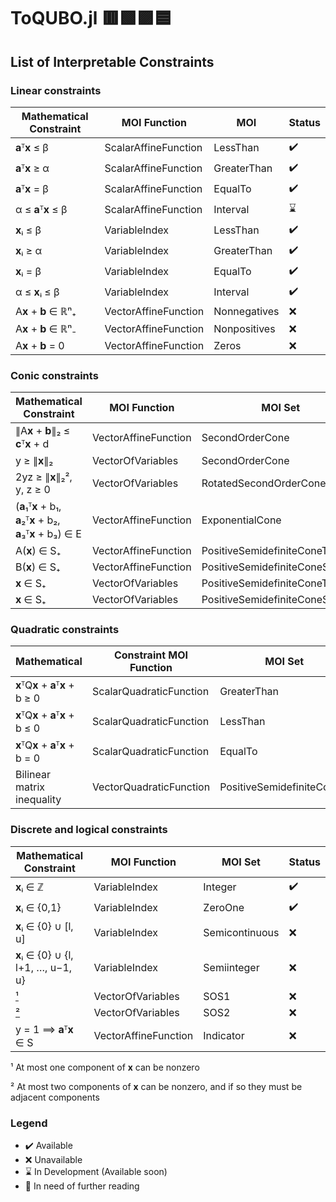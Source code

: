 # ToQUBO.jl 🟥🟩🟪🟦

## List of Interpretable Constraints

### Linear constraints
| Mathematical Constraint | MOI Function         | MOI          | Status |
| ----------------------- | -------------------- | ------------ | ------ |
| **a**ᵀ**x** ≤ β         | ScalarAffineFunction | LessThan     | ✔️      |
| **a**ᵀ**x** ≥ α         | ScalarAffineFunction | GreaterThan  | ✔️      |
| **a**ᵀ**x** = β         | ScalarAffineFunction | EqualTo      | ✔️      |
| α ≤ **a**ᵀ**x** ≤ β     | ScalarAffineFunction | Interval     | ⌛      |
| **x**ᵢ ≤ β              | VariableIndex        | LessThan     | ✔️      |
| **x**ᵢ ≥ α              | VariableIndex        | GreaterThan  | ✔️      |
| **x**ᵢ = β              | VariableIndex        | EqualTo      | ✔️      |
| α ≤ **x**ᵢ ≤ β          | VariableIndex        | Interval     | ✔️      |
| A**x** + **b** ∈ ℝⁿ₊    | VectorAffineFunction | Nonnegatives | ❌      |
| A**x** + **b** ∈ ℝⁿ₋    | VectorAffineFunction | Nonpositives | ❌      |
| A**x** + **b** = 0      | VectorAffineFunction | Zeros        | ❌      |

### Conic constraints
| Mathematical Constraint                                       | MOI Function         | MOI Set                          | Status |
| ------------------------------------------------------------- | -------------------- | -------------------------------- | ------ |
| ∥A**x** + **b**∥₂ ≤ **c**ᵀ**x** + d                           | VectorAffineFunction | SecondOrderCone                  | ❌      |
| y ≥ ∥**x**∥₂                                                  | VectorOfVariables    | SecondOrderCone                  | ❌      |
| 2yz ≥ ∥**x**∥₂², y, z ≥ 0                                     | VectorOfVariables    | RotatedSecondOrderCone           | ❌      |
| (**a**₁ᵀ**x** + b₁, **a**₂ᵀ**x** + b₂, **a**₃ᵀ**x** + b₃) ∈ E | VectorAffineFunction | ExponentialCone                  | ❌      |
| A(**x**) ∈ S₊                                                 | VectorAffineFunction | PositiveSemidefiniteConeTriangle | ❌      |
| B(**x**) ∈ S₊                                                 | VectorAffineFunction | PositiveSemidefiniteConeSquare   | ❌      |
| **x** ∈ S₊                                                    | VectorOfVariables    | PositiveSemidefiniteConeTriangle | ❌      |
| **x** ∈ S₊                                                    | VectorOfVariables    | PositiveSemidefiniteConeSquare   | ❌      |

### Quadratic constraints
| Mathematical                       | Constraint	MOI Function | MOI Set                     | Status |
| ---------------------------------- | ----------------------- | --------------------------- | ------ |
| **x**ᵀQ**x** + **a**ᵀ**x** + b ≥ 0 | ScalarQuadraticFunction | GreaterThan                 | ✔️      |
| **x**ᵀQ**x** + **a**ᵀ**x** + b ≤ 0 | ScalarQuadraticFunction | LessThan                    | ✔️      |
| **x**ᵀQ**x** + **a**ᵀ**x** + b = 0 | ScalarQuadraticFunction | EqualTo                     | ✔️      |
| Bilinear matrix inequality         | VectorQuadraticFunction | PositiveSemidefiniteCone... | ❌      |

### Discrete and logical constraints
| Mathematical Constraint                                                                    | MOI Function         | MOI Set        | Status |
| ------------------------------------------------------------------------------------------ | -------------------- | -------------- | ------ |
| **x**ᵢ ∈ ℤ                                                                                 | VariableIndex        | Integer        | ✔️      |
| **x**ᵢ ∈ {0,1}                                                                             | VariableIndex        | ZeroOne        | ✔️      |
| **x**ᵢ ∈ {0} ∪ \[l, u\]                                                                    | VariableIndex        | Semicontinuous | ❌      |
| **x**ᵢ ∈ {0} ∪ {l, l+1, …, u−1, u}                                                         | VariableIndex        | Semiinteger    | ❌      |
| [¹](#1)                                                                                  | VectorOfVariables    | SOS1           | ❌      |
| [²](#2) | VectorOfVariables    | SOS2          | ❌      |
| y = 1 ⟹ **a**ᵀ**x** ∈ S                                                                    | VectorAffineFunction | Indicator       | ❌      |

<a id="1">¹</a> 
At most one component of **x** can be nonzero

<a id="2">²</a>
At most two components of **x** can be nonzero, and if so they must be adjacent components

### Legend
- ✔️ Available
- ❌ Unavailable
- ⌛ In Development (Available soon)
- 📖 In need of further reading



<!-- Symbols: ✔️❌⌛📖 -->